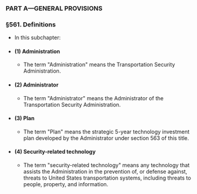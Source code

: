 ### PART A—GENERAL PROVISIONS

### §561. Definitions
* In this subchapter:

* #### (1) Administration
  * The term "Administration" means the Transportation Security Administration.

* #### (2) Administrator
  * The term "Administrator" means the Administrator of the Transportation Security Administration.

* #### (3) Plan
  * The term "Plan" means the strategic 5-year technology investment plan developed by the Administrator under section 563 of this title.

* #### (4) Security-related technology
  * The term "security-related technology" means any technology that assists the Administration in the prevention of, or defense against, threats to United States transportation systems, including threats to people, property, and information.